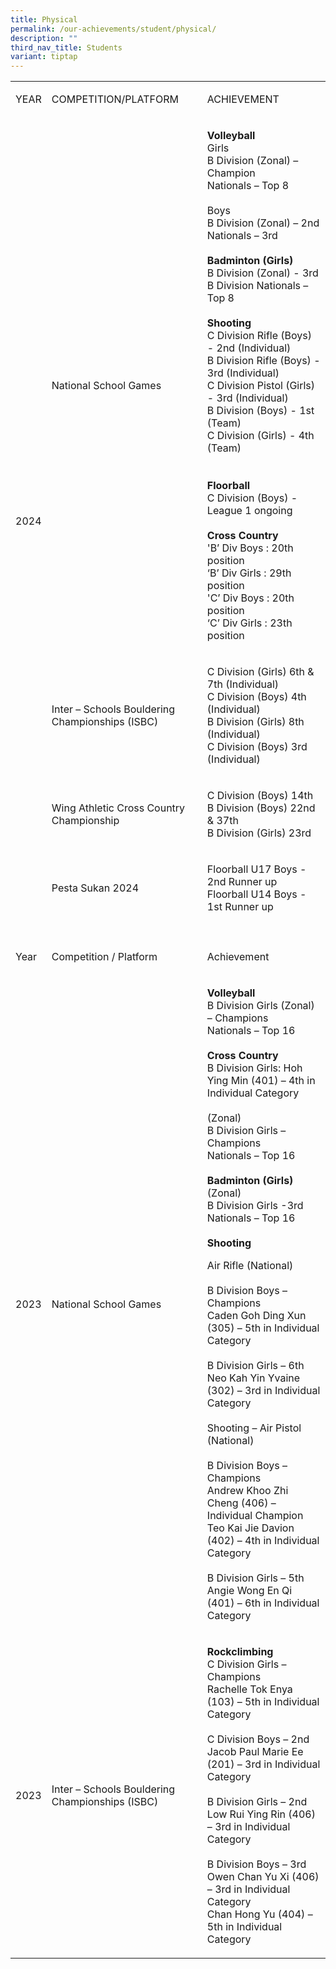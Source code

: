 ```yaml
---
title: Physical
permalink: /our-achievements/student/physical/
description: ""
third_nav_title: Students
variant: tiptap
---
```

<table style="minWidth: 75px">
<colgroup>
<col>
<col>
<col>
</colgroup>
<tbody>
<tr>
<td rowspan="1" colspan="1">
<p>YEAR</p>
</td>
<td rowspan="1" colspan="1">
<p>COMPETITION/PLATFORM</p>
</td>
<td rowspan="1" colspan="1">
<p>ACHIEVEMENT</p>
</td>
</tr>
<tr>
<td rowspan="4" colspan="1">
<p>2024</p>
</td>
<td rowspan="1" colspan="1">
<p>National School Games</p>
</td>
<td rowspan="1" colspan="1">
<p><strong>Volleyball </strong>
<br>Girls
<br>B Division (Zonal) – Champion
<br>Nationals – Top 8
<br>
<br>Boys
<br>B Division (Zonal) – 2nd
<br>Nationals – 3rd
<br>
<br><strong>Badminton (Girls) </strong>
<br>B Division (Zonal) - 3rd
<br>B Division Nationals – Top 8
<br>
<br><strong>Shooting </strong>
<br>C Division Rifle (Boys) - 2nd (Individual)
<br>B Division Rifle (Boys) - 3rd (Individual)
<br>C Division Pistol (Girls) - 3rd (Individual)
<br>B Division (Boys) - 1st (Team)
<br>C Division (Girls) - 4th (Team)
<br>
<br>
<br><strong>Floorball </strong>
<br>C Division (Boys) - League 1 ongoing
<br>
<br><strong>Cross Country </strong>
<br>'B’ Div Boys : 20th position
<br>‘B’ Div Girls : 29th position
<br>'C’ Div Boys : 20th position
<br>‘C’ Div Girls : 23th position</p>
</td>
</tr>
<tr>
<td rowspan="1" colspan="1">
<p>Inter – Schools Bouldering Championships (ISBC)</p>
</td>
<td rowspan="1" colspan="1">
<p>C Division (Girls) 6th &amp; 7th (Individual)
<br>C Division (Boys) 4th (Individual)
<br>B Division (Girls) 8th (Individual)
<br>C Division (Boys) 3rd (Individual)</p>
</td>
</tr>
<tr>
<td rowspan="1" colspan="1">
<p>Wing Athletic Cross Country Championship</p>
</td>
<td rowspan="1" colspan="1">
<p>C Division (Boys) 14th
<br>B Division (Boys) 22nd &amp; 37th
<br>B Division (Girls) 23rd</p>
</td>
</tr>
<tr>
<td rowspan="1" colspan="1">
<p>Pesta Sukan 2024</p>
</td>
<td rowspan="1" colspan="1">
<p>Floorball U17 Boys - 2nd Runner up
<br>Floorball U14 Boys - 1st Runner up</p>
</td>
</tr>
<tr>
<td rowspan="1" colspan="1">
<p></p>
</td>
<td rowspan="1" colspan="1">
<p></p>
</td>
<td rowspan="1" colspan="1">
<p></p>
</td>
</tr>
<tr>
<td rowspan="1" colspan="1">
<p>Year</p>
</td>
<td rowspan="1" colspan="1">
<p>Competition / Platform</p>
</td>
<td rowspan="1" colspan="1">
<p>Achievement</p>
</td>
</tr>
<tr>
<td rowspan="31" colspan="1">
<p>2023</p>
</td>
<td rowspan="31" colspan="1">
<p>National School Games</p>
</td>
<td rowspan="31" colspan="1">
<p><strong>Volleyball </strong>
<br>B Division Girls (Zonal) – Champions
<br>Nationals – Top 16
<br>
<br><strong>Cross Country </strong>
<br>B Division Girls: Hoh Ying Min (401) – 4th in Individual Category &nbsp;
<br>
<br>(Zonal)
<br>B Division Girls – Champions
<br>Nationals – Top 16
<br>
<br><strong>Badminton (Girls)</strong> (Zonal)
<br>B Division Girls -3rd
<br>Nationals – Top 16
<br>
<br><strong>Shooting</strong>
</p>
<p>Air Rifle (National)
<br>
<br>B Division Boys – Champions
<br>Caden Goh Ding Xun (305) – 5th&nbsp;in Individual Category
<br>
<br>B Division Girls – 6th
<br>Neo Kah Yin Yvaine (302) – 3rd&nbsp;in Individual Category
<br>
<br>Shooting – Air Pistol (National)&nbsp; &nbsp; &nbsp; &nbsp; &nbsp; &nbsp;
&nbsp;&nbsp;
<br>
<br>B Division Boys – Champions&nbsp; &nbsp;
<br>Andrew Khoo Zhi Cheng (406) – Individual Champion
<br>Teo Kai Jie Davion (402) – 4th in Individual Category
<br>
<br>B Division Girls – 5th&nbsp; &nbsp;
<br>Angie Wong En Qi (401) – 6th in Individual Category &nbsp;</p>
</td>
</tr>
<tr></tr>
<tr></tr>
<tr></tr>
<tr></tr>
<tr></tr>
<tr></tr>
<tr></tr>
<tr></tr>
<tr></tr>
<tr></tr>
<tr></tr>
<tr></tr>
<tr></tr>
<tr></tr>
<tr></tr>
<tr></tr>
<tr></tr>
<tr></tr>
<tr></tr>
<tr></tr>
<tr></tr>
<tr></tr>
<tr></tr>
<tr></tr>
<tr></tr>
<tr></tr>
<tr></tr>
<tr></tr>
<tr></tr>
<tr></tr>
<tr>
<td rowspan="13" colspan="1">
<p>2023</p>
</td>
<td rowspan="13" colspan="1">
<p>Inter – Schools Bouldering Championships (ISBC)</p>
</td>
<td rowspan="13" colspan="1">
<p><strong>Rockclimbing </strong>
<br>C Division Girls – Champions
<br>Rachelle Tok Enya (103) – 5th in Individual Category &nbsp;
<br>
<br>C Division Boys – 2nd
<br>Jacob Paul Marie Ee (201) – 3rd in Individual Category &nbsp;
<br>
<br>B Division Girls – 2nd
<br>Low Rui Ying Rin (406) – 3rd in Individual Category &nbsp;
<br>
<br>B Division Boys – 3rd
<br>Owen Chan Yu Xi (406) – 3rd in Individual Category
<br>Chan Hong Yu (404) – 5th in Individual Category</p>
</td>
</tr>
<tr></tr>
<tr></tr>
<tr></tr>
<tr></tr>
<tr></tr>
<tr></tr>
<tr></tr>
<tr></tr>
<tr></tr>
<tr></tr>
<tr></tr>
<tr></tr>
</tbody>
</table>
<p>
<br>
</p>
<p>
<br>
</p>
<p></p>